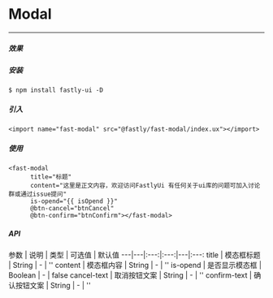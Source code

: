 # Modal

<hr>

##### 效果



##### 安装

```
$ npm install fastly-ui -D
```


##### 引入

```
<import name="fast-modal" src="@fastly/fast-modal/index.ux"></import>
```


##### 使用

```
<fast-modal 
      title="标题" 
      content="这里是正文内容，欢迎访问FastlyUi 有任何关于ui库的问题可加入讨论群或通过issue提问"
      is-opend="{{ isOpend }}"
      @btn-cancel="btnCancel"
      @btn-confirm="btnConfirm"></fast-modal>
```




##### API


参数 | 说明 | 类型 | 可选值 | 默认值
---|---|:---:|:---:|---|:---:
title | 模态框标题 | String | - | ''
content | 模态框内容 | String | - | ''
is-opend | 是否显示模态框 | Boolean | - | false
cancel-text | 取消按钮文案 | String | - | ''
confirm-text | 确认按钮文案 | String | - | ''
